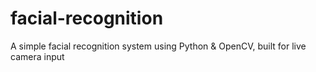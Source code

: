 # facial-recognition
A simple facial recognition system using Python &amp; OpenCV, built for live camera input
